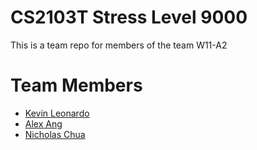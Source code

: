 # CS2103T Stress Level 9000
This is a team repo for members of the team W11-A2

# Team Members

* [Kevin Leonardo](members/kevinLeonardo.md)
* [Alex Ang](members/alexAng.md)
* [Nicholas Chua](members/nicholasChua.md)
